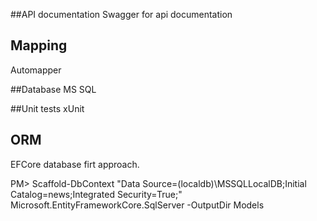 ##API documentation
Swagger for api documentation

## Mapping
Automapper

##Database
MS SQL

##Unit tests
xUnit

## ORM
EFCore database firt approach.

PM> Scaffold-DbContext "Data Source=(localdb)\MSSQLLocalDB;Initial Catalog=news;Integrated Security=True;" Microsoft.EntityFrameworkCore.SqlServer -OutputDir Models